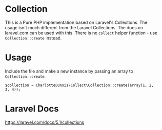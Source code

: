 # Collection
This is a Pure PHP implementation based on Laravel's Collections. The usage isn't much different from the Laravel Collections. The docs on laravel.com can be used with this. There is no `collect` helper function - use `Collection::create` instead.

# Usage
Include the file and make a new instance by passing an array to `Collection::create`.

    $collection = CharlotteDunois\Collect\Collection::create(array(1, 2, 3, 4));

# Laravel Docs
https://laravel.com/docs/5.1/collections
